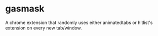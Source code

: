 # gasmask

A chrome extension that randomly uses either animatedtabs or hitlist's extension on every new tab/window.
